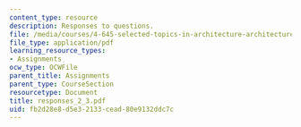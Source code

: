 ```yaml
---
content_type: resource
description: Responses to questions.
file: /media/courses/4-645-selected-topics-in-architecture-architecture-from-1750-to-the-present-fall-2004/fb2d28e8d5e32133cead80e9132ddc7c_responses_2_3.pdf
file_type: application/pdf
learning_resource_types:
- Assignments
ocw_type: OCWFile
parent_title: Assignments
parent_type: CourseSection
resourcetype: Document
title: responses_2_3.pdf
uid: fb2d28e8-d5e3-2133-cead-80e9132ddc7c
---
```


